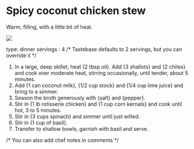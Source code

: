# Spicy coconut chicken stew

Warm, filling, with a little bit of heat.

![](https://optional_img_url.biz)

type: dinner
servings : 4  /* Tastebase defaults to 2 servings, but you can override it */


1. In a large, deep skillet, heat {2 tbsp oil}. Add {3 shallots} and {2 chiles} and cook over moderate heat, stirring occasionally, until tender, about 5 minutes.
2. Add {1 can coconut milk}, {1/2 cup stock} and {1/4 cup lime juice} and bring to a simmer.
3. Season the broth generously with {salt} and {pepper}.
4. Stir in {1 lb rotisserie chicken} and {1 cup corn kernals} and cook until hot, 3 to 5 minutes.
5. Stir in {3 cups spinach} and simmer until just wilted.
6. Stir in {1 cup of basil}.
7. Transfer to shallow bowls, garnish with basil and serve.

/* You can also add chef notes in comments */

